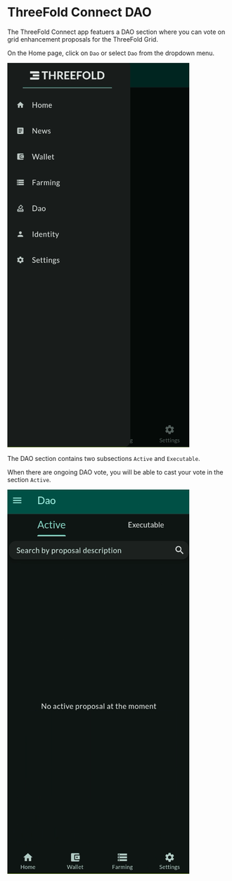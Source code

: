 # ThreeFold Connect DAO

The ThreeFold Connect app featuers a DAO section where you can vote on grid enhancement proposals for the ThreeFold Grid.

On the Home page, click on `Dao` or select `Dao` from the dropdown menu.

![](./img/tfconnect_32.png)

The DAO section contains two subsections `Active` and `Executable`.

When there are ongoing DAO vote, you will be able to cast your vote in the section `Active`.

![](./img/tfconnect_34.png)